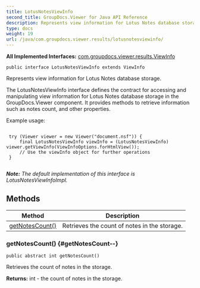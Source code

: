 ```yaml
---
title: LotusNotesViewInfo
second_title: GroupDocs.Viewer for Java API Reference
description: Represents view information for Lotus Notes database storage.
type: docs
weight: 19
url: /java/com.groupdocs.viewer.results/lotusnotesviewinfo/
---
```

**All Implemented Interfaces:**
[com.groupdocs.viewer.results.ViewInfo](../../com.groupdocs.viewer.results/viewinfo)
```
public interface LotusNotesViewInfo extends ViewInfo
```

Represents view information for Lotus Notes database storage.

The LotusNotesViewInfo interface defines the contract for accessing and manipulating view information for Lotus Notes database storage in the GroupDocs.Viewer component. It provides methods to retrieve information such as notes count, and other properties.

Example usage:

```

 try (Viewer viewer = new Viewer("document.nsf")) {
     final LotusNotesViewInfo viewInfo = (LotusNotesViewInfo) viewer.getViewInfo(ViewInfoOptions.forHtmlView());
     // Use the viewInfo object for further operations
 }
 
```

***Note:** The default implementation of this interface is LotusNotesViewInfoImpl.*
## Methods

| Method | Description |
| --- | --- |
| [getNotesCount()](#getNotesCount--) | Retrieves the count of notes in the storage. |
### getNotesCount() {#getNotesCount--}
```
public abstract int getNotesCount()
```


Retrieves the count of notes in the storage.

**Returns:**
int - the count of notes in the storage.
